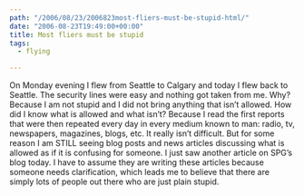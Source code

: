 ```yaml
---
path: "/2006/08/23/2006823most-fliers-must-be-stupid-html/" 
date: "2006-08-23T19:49:00+00:00" 
title: Most fliers must be stupid
tags:
  - flying

---
```


  <p>
    On Monday evening I flew from Seattle to Calgary and today I flew back to Seattle. The security lines were easy and nothing got taken from me. Why? Because I am not stupid and I did not bring anything that isn&#8217;t allowed. How did I know what is allowed and what isn&#8217;t? Because I read the first reports that were then repeated every day in every medium known to man: radio, tv, newspapers, magazines, blogs, etc. It really isn&#8217;t difficult. But for some reason I am STILL seeing blog posts and news articles discussing what is allowed as if it is confusing for someone. I just saw another article on SPG&#8217;s blog today. I have to assume they are writing these articles because someone needs clarification, which leads me to believe that there are simply lots of people out there who are just plain stupid.
  </p>
</div>